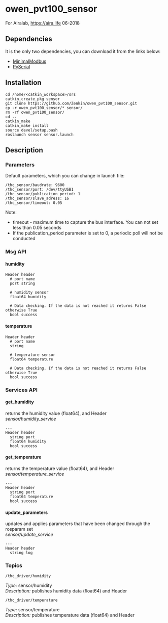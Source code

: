 # owen_pvt100_sensor

For Airalab, https://aira.life 06-2018

## Dependencies  
It is the only two dependencies, you can download it from the links below:   
* [MinimalModbus](http://minimalmodbus.readthedocs.io/en/master/installation.html)    
* [PySerial](https://pypi.org/project/pyserial/)     

## Installation

    cd /home/<catkin_workspace>/srs
    catkin_create_pkg sensor
    git clone https://github.com/Zenkin/owen_pvt100_sensor.git   
    cp -r owen_pvt100_sensor/* sensor/
    rm -rf owen_pvt100_sensor/
    cd ..     
    catkin_make    
    catkin_make install
    source devel/setup.bash
    roslaunch sensor sensor.launch  
    
## Description 

### Parameters

Default parameters, which you can change in launch file:

    /thc_sensor/baudrate: 9600   
    /thc_sensor/port: /dev/ttyUSB1   
    /thc_sensor/publication_period: 1   
    /thc_sensor/slave_adress: 16   
    /thc_sensor/timeout: 0.05   
 
Note:
* timeout - maximum time to capture the bus interface. You can not set less than 0.05 seconds   
* If the publication_period parameter is set to 0, a periodic poll will not be conducted   

### Msg API 

#### humidity

    Header header 
      # port name
      port string 
      
      # humidity sensor
      float64 humidity
      
      # Data checking. If the data is not reached it returns False otherwise True
      bool success
      
#### temperature  

    Header header 
      # port name
      string 
      
      # temperature sensor
      float64 temperature
      
      # Data checking. If the data is not reached it returns False otherwise True
      bool success

### Services API

#### get_humidity     
returns the humidity value (float64), and Header    
*sensor/humidity_service*         
 
    ---    
    Header header    
      string port    
      float64 humidity    
      bool success    

#### get_temperature  
returns the temperature value (float64), and Header   
*sensor/temperature_service*

    ---    
    Header header   
      string port   
      float64 temperature   
      bool success  

#### update_parameters 
updates and applies parameters that have been changed through the rosparam set   
*sensor/update_service*       

    ---
    Header header
      string log

### Topics 

    /thc_driver/humidity  
*Type:* sensor/humidity   
*Description:* publishes humidity data (float64) and  Header

    /thc_driver/temperature   
*Type:* sensor/temperature    
*Description:* publishes temperature data (float64) and  Header
